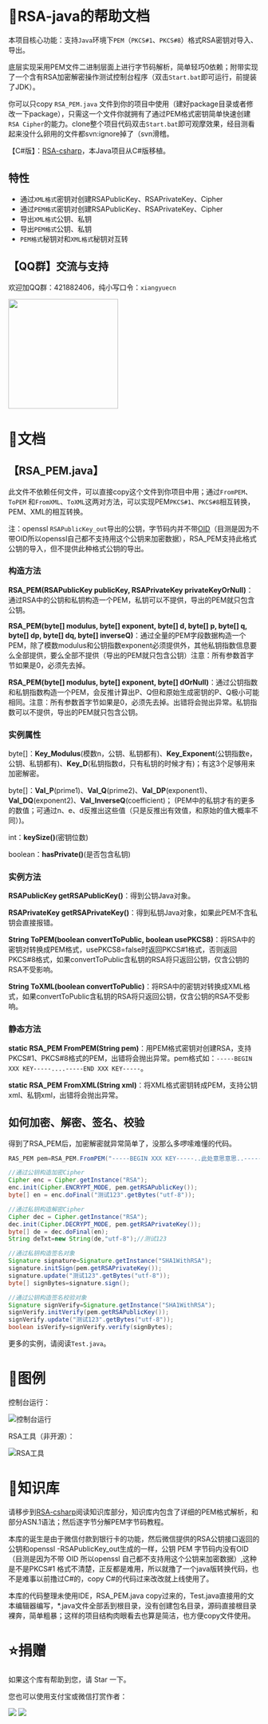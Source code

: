 # :open_book:RSA-java的帮助文档

本项目核心功能：支持`Java`环境下`PEM`（`PKCS#1`、`PKCS#8`）格式RSA密钥对导入、导出。

底层实现采用PEM文件二进制层面上进行字节码解析，简单轻巧0依赖；附带实现了一个含有RSA加密解密操作测试控制台程序（双击`Start.bat`即可运行，前提装了JDK）。

你可以只copy `RSA_PEM.java` 文件到你的项目中使用（建好package目录或者修改一下package），只需这一个文件你就拥有了通过PEM格式密钥简单快速创建`RSA Cipher`的能力。clone整个项目代码双击`Start.bat`即可观摩效果，经目测看起来没什么卵用的文件都svn:ignore掉了（svn滑稽。

【C#版】：[RSA-csharp](https://github.com/xiangyuecn/RSA-csharp)，本Java项目从C#版移植。


## 特性

- 通过`XML格式`密钥对创建RSAPublicKey、RSAPrivateKey、Cipher
- 通过`PEM格式`密钥对创建RSAPublicKey、RSAPrivateKey、Cipher
- 导出`XML格式`公钥、私钥
- 导出`PEM格式`公钥、私钥
- `PEM格式`秘钥对和`XML格式`秘钥对互转



## 【QQ群】交流与支持

欢迎加QQ群：421882406，纯小写口令：`xiangyuecn`

<img src="https://gitee.com/xiangyuecn/Recorder/raw/master/assets/qq_group_421882406.png" width="220px">



# :open_book:文档

## 【RSA_PEM.java】

此文件不依赖任何文件，可以直接copy这个文件到你项目中用；通过`FromPEM`、`ToPEM` 和`FromXML`、`ToXML`这两对方法，可以实现PEM`PKCS#1`、`PKCS#8`相互转换，PEM、XML的相互转换。

注：openssl `RSAPublicKey_out`导出的公钥，字节码内并不带[OID](http://www.oid-info.com/get/1.2.840.113549.1.1.1)（目测是因为不带OID所以openssl自己都不支持用这个公钥来加密数据），RSA_PEM支持此格式公钥的导入，但不提供此种格式公钥的导出。

### 构造方法

**RSA_PEM(RSAPublicKey publicKey, RSAPrivateKey privateKeyOrNull)**：通过RSA中的公钥和私钥构造一个PEM，私钥可以不提供，导出的PEM就只包含公钥。

**RSA_PEM(byte[] modulus, byte[] exponent, byte[] d, byte[] p, byte[] q, byte[] dp, byte[] dq, byte[] inverseQ)**：通过全量的PEM字段数据构造一个PEM，除了模数modulus和公钥指数exponent必须提供外，其他私钥指数信息要么全部提供，要么全部不提供（导出的PEM就只包含公钥）注意：所有参数首字节如果是0，必须先去掉。

**RSA_PEM(byte[] modulus, byte[] exponent, byte[] dOrNull)**：通过公钥指数和私钥指数构造一个PEM，会反推计算出P、Q但和原始生成密钥的P、Q极小可能相同。注意：所有参数首字节如果是0，必须先去掉。出错将会抛出异常。私钥指数可以不提供，导出的PEM就只包含公钥。


### 实例属性

byte[]：**Key_Modulus**(模数n，公钥、私钥都有)、**Key_Exponent**(公钥指数e，公钥、私钥都有)、**Key_D**(私钥指数d，只有私钥的时候才有)；有这3个足够用来加密解密。

byte[]：**Val_P**(prime1)、**Val_Q**(prime2)、**Val_DP**(exponent1)、**Val_DQ**(exponent2)、**Val_InverseQ**(coefficient)； (PEM中的私钥才有的更多的数值；可通过n、e、d反推出这些值（只是反推出有效值，和原始的值大概率不同）)。

int：**keySize()**(密钥位数)

boolean：**hasPrivate()**(是否包含私钥)


### 实例方法

**RSAPublicKey getRSAPublicKey()**：得到公钥Java对象。

**RSAPrivateKey getRSAPrivateKey()**：得到私钥Java对象，如果此PEM不含私钥会直接报错。

**String ToPEM(boolean convertToPublic, boolean usePKCS8)**：将RSA中的密钥对转换成PEM格式，usePKCS8=false时返回PKCS#1格式，否则返回PKCS#8格式，如果convertToPublic含私钥的RSA将只返回公钥，仅含公钥的RSA不受影响。

**String ToXML(boolean convertToPublic)**：将RSA中的密钥对转换成XML格式，如果convertToPublic含私钥的RSA将只返回公钥，仅含公钥的RSA不受影响。


### 静态方法

**static RSA_PEM FromPEM(String pem)**：用PEM格式密钥对创建RSA，支持PKCS#1、PKCS#8格式的PEM，出错将会抛出异常。pem格式如：`-----BEGIN XXX KEY-----....-----END XXX KEY-----`。

**static RSA_PEM FromXML(String xml)**：将XML格式密钥转成PEM，支持公钥xml、私钥xml，出错将会抛出异常。


## 如何加密、解密、签名、校验
得到了RSA_PEM后，加密解密就异常简单了，没那么多啰嗦难懂的代码。
``` java
RAS_PEM pem=RSA_PEM.FromPEM("-----BEGIN XXX KEY-----..此处意思意思..-----END XXX KEY-----");

//通过公钥构造加密Cipher
Cipher enc = Cipher.getInstance("RSA");
enc.init(Cipher.ENCRYPT_MODE, pem.getRSAPublicKey());
byte[] en = enc.doFinal("测试123".getBytes("utf-8"));

//通过私钥构造解密Cipher
Cipher dec = Cipher.getInstance("RSA");
dec.init(Cipher.DECRYPT_MODE, pem.getRSAPrivateKey());
byte[] de = dec.doFinal(en);
String deTxt=new String(de,"utf-8");//测试123

//通过私钥构造签名对象
Signature signature=Signature.getInstance("SHA1WithRSA");
signature.initSign(pem.getRSAPrivateKey());
signature.update("测试123".getBytes("utf-8"));
byte[] signBytes=signature.sign();

//通过公钥构造签名校验对象
Signature signVerify=Signature.getInstance("SHA1WithRSA");
signVerify.initVerify(pem.getRSAPublicKey());
signVerify.update("测试123".getBytes("utf-8"));
boolean isVerify=signVerify.verify(signBytes);
```

更多的实例，请阅读`Test.java`。


# :open_book:图例

控制台运行：

![控制台运行](images/1.png)

RSA工具（非开源）：

![RSA工具](https://gitee.com/xiangyuecn/RSA-csharp/raw/master/images/2.png)



# :open_book:知识库

请移步到[RSA-csharp](https://github.com/xiangyuecn/RSA-csharp)阅读知识库部分，知识库内包含了详细的PEM格式解析，和部分ASN.1语法；然后逐字节分解PEM字节码教程。

本库的诞生是由于微信付款到银行卡的功能，然后微信提供的RSA公钥接口返回的公钥和openssl -RSAPublicKey_out生成的一样，公钥 PEM 字节码内没有OID（目测是因为不带 OID 所以openssl 自己都不支持用这个公钥来加密数据）,这种是不是PKCS#1 格式不清楚，正反都是难用，所以就撸了一个java版转换代码，也不是难事以前撸过C#的，copy C#的代码过来改改就上线使用了。

本库的代码整理未使用IDE，RSA_PEM.java copy过来的，Test.java直接用的文本编辑器编写，*.java文件全部丢到根目录，没有创建包名目录，源码直接根目录裸奔，简单粗暴；这样的项目结构肉眼看去也算是简洁，也方便copy文件使用。


# :star:捐赠
如果这个库有帮助到您，请 Star 一下。

您也可以使用支付宝或微信打赏作者：

![](https://gitee.com/xiangyuecn/Recorder/raw/master/assets/donate-alipay.png)  ![](https://gitee.com/xiangyuecn/Recorder/raw/master/assets/donate-weixin.png)
